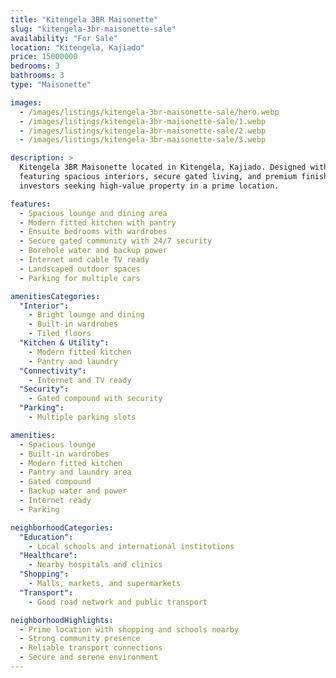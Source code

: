 ```yaml
---
title: "Kitengela 3BR Maisonette"
slug: "kitengela-3br-maisonette-sale"
availability: "For Sale"
location: "Kitengela, Kajiado"
price: 15000000
bedrooms: 3
bathrooms: 3
type: "Maisonette"

images:
  - /images/listings/kitengela-3br-maisonette-sale/hero.webp
  - /images/listings/kitengela-3br-maisonette-sale/1.webp
  - /images/listings/kitengela-3br-maisonette-sale/2.webp
  - /images/listings/kitengela-3br-maisonette-sale/3.webp

description: >
  Kitengela 3BR Maisonette located in Kitengela, Kajiado. Designed with modern comfort and convenience,
  featuring spacious interiors, secure gated living, and premium finishes. Perfect for homeowners or
  investors seeking high-value property in a prime location.

features:
  - Spacious lounge and dining area
  - Modern fitted kitchen with pantry
  - Ensuite bedrooms with wardrobes
  - Secure gated community with 24/7 security
  - Borehole water and backup power
  - Internet and cable TV ready
  - Landscaped outdoor spaces
  - Parking for multiple cars

amenitiesCategories:
  "Interior":
    - Bright lounge and dining
    - Built-in wardrobes
    - Tiled floors
  "Kitchen & Utility":
    - Modern fitted kitchen
    - Pantry and laundry
  "Connectivity":
    - Internet and TV ready
  "Security":
    - Gated compound with security
  "Parking":
    - Multiple parking slots

amenities:
  - Spacious lounge
  - Built-in wardrobes
  - Modern fitted kitchen
  - Pantry and laundry area
  - Gated compound
  - Backup water and power
  - Internet ready
  - Parking

neighborhoodCategories:
  "Education":
    - Local schools and international institutions
  "Healthcare":
    - Nearby hospitals and clinics
  "Shopping":
    - Malls, markets, and supermarkets
  "Transport":
    - Good road network and public transport

neighborhoodHighlights:
  - Prime location with shopping and schools nearby
  - Strong community presence
  - Reliable transport connections
  - Secure and serene environment
---
```

